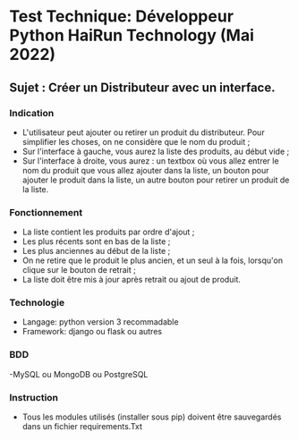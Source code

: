 # Test Technique: Développeur Python HaiRun Technology (Mai 2022)

## Sujet : Créer un Distributeur avec un interface.

### Indication
-	L'utilisateur peut ajouter ou retirer un produit du distributeur. Pour simplifier les choses, on ne considère que le nom du produit ;
-	Sur l'interface à gauche, vous aurez la liste des produits, au début vide ;
-	Sur l'interface à droite, vous aurez : un textbox où vous allez entrer le nom du produit que vous allez ajouter dans la liste, un bouton pour ajouter le produit dans la liste, un autre bouton pour retirer un produit de la liste.

### Fonctionnement
-	La liste contient les produits par ordre d'ajout ;
-	Les plus récents sont en bas de la liste ;
-	Les plus anciennes au début de la liste ;
-	On ne retire que le produit le plus ancien, et un seul à la fois, lorsqu'on clique sur le bouton de retrait ;
-	La liste doit être mis à jour après retrait ou ajout de produit.

### Technologie
- Langage: python version 3 recommadable
- Framework: django ou flask ou autres

### BDD
-MySQL ou MongoDB ou PostgreSQL

### Instruction
- Tous les modules utilisés (installer sous pip) doivent être sauvegardés dans un fichier requirements.Txt





